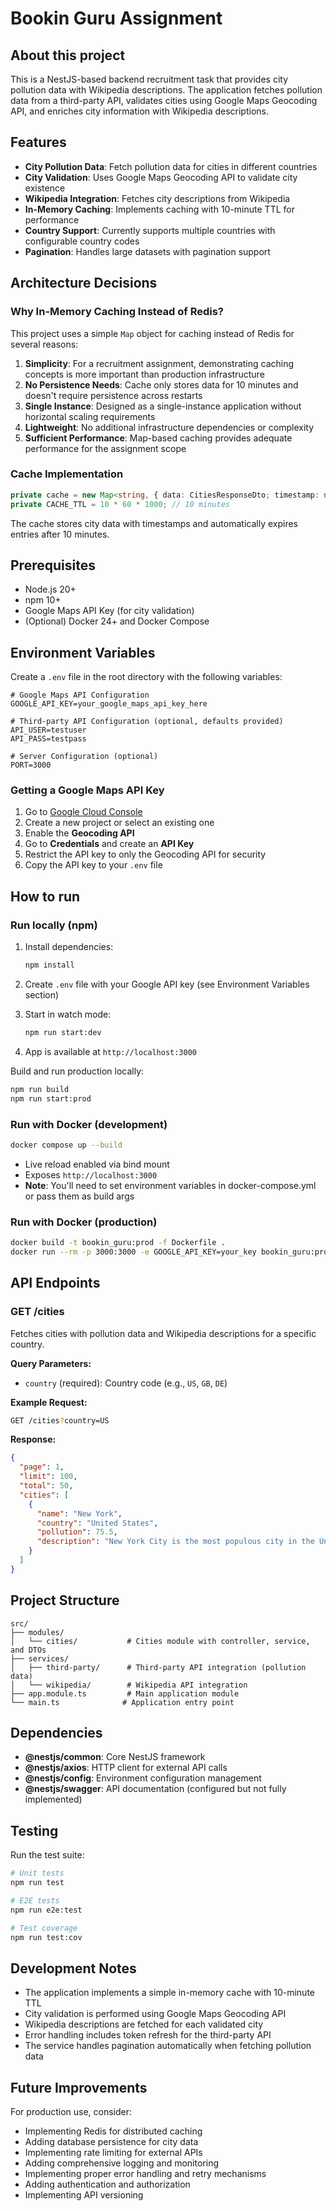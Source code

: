 # Bookin Guru Assignment

## About this project

This is a NestJS-based backend recruitment task that provides city pollution data with Wikipedia descriptions. The application fetches pollution data from a third-party API, validates cities using Google Maps Geocoding API, and enriches city information with Wikipedia descriptions.

## Features

- **City Pollution Data**: Fetch pollution data for cities in different countries
- **City Validation**: Uses Google Maps Geocoding API to validate city existence
- **Wikipedia Integration**: Fetches city descriptions from Wikipedia
- **In-Memory Caching**: Implements caching with 10-minute TTL for performance
- **Country Support**: Currently supports multiple countries with configurable country codes
- **Pagination**: Handles large datasets with pagination support

## Architecture Decisions

### Why In-Memory Caching Instead of Redis?

This project uses a simple `Map` object for caching instead of Redis for several reasons:

1. **Simplicity**: For a recruitment assignment, demonstrating caching concepts is more important than production infrastructure
2. **No Persistence Needs**: Cache only stores data for 10 minutes and doesn't require persistence across restarts
3. **Single Instance**: Designed as a single-instance application without horizontal scaling requirements
4. **Lightweight**: No additional infrastructure dependencies or complexity
5. **Sufficient Performance**: Map-based caching provides adequate performance for the assignment scope

### Cache Implementation

```typescript
private cache = new Map<string, { data: CitiesResponseDto; timestamp: number }>();
private CACHE_TTL = 10 * 60 * 1000; // 10 minutes
```

The cache stores city data with timestamps and automatically expires entries after 10 minutes.

## Prerequisites

- Node.js 20+
- npm 10+
- Google Maps API Key (for city validation)
- (Optional) Docker 24+ and Docker Compose

## Environment Variables

Create a `.env` file in the root directory with the following variables:

```env
# Google Maps API Configuration
GOOGLE_API_KEY=your_google_maps_api_key_here

# Third-party API Configuration (optional, defaults provided)
API_USER=testuser
API_PASS=testpass

# Server Configuration (optional)
PORT=3000
```

### Getting a Google Maps API Key

1. Go to [Google Cloud Console](https://console.cloud.google.com/)
2. Create a new project or select an existing one
3. Enable the **Geocoding API**
4. Go to **Credentials** and create an **API Key**
5. Restrict the API key to only the Geocoding API for security
6. Copy the API key to your `.env` file

## How to run

### Run locally (npm)

1. Install dependencies:

   ```bash
   npm install
   ```

2. Create `.env` file with your Google API key (see Environment Variables section)

3. Start in watch mode:

   ```bash
   npm run start:dev
   ```

4. App is available at `http://localhost:3000`

Build and run production locally:

```bash
npm run build
npm run start:prod
```

### Run with Docker (development)

```bash
docker compose up --build
```

- Live reload enabled via bind mount
- Exposes `http://localhost:3000`
- **Note**: You'll need to set environment variables in docker-compose.yml or pass them as build args

### Run with Docker (production)

```bash
docker build -t bookin_guru:prod -f Dockerfile .
docker run --rm -p 3000:3000 -e GOOGLE_API_KEY=your_key bookin_guru:prod
```

## API Endpoints

### GET /cities

Fetches cities with pollution data and Wikipedia descriptions for a specific country.

**Query Parameters:**

- `country` (required): Country code (e.g., `US`, `GB`, `DE`)

**Example Request:**

```bash
GET /cities?country=US
```

**Response:**

```json
{
  "page": 1,
  "limit": 100,
  "total": 50,
  "cities": [
    {
      "name": "New York",
      "country": "United States",
      "pollution": 75.5,
      "description": "New York City is the most populous city in the United States..."
    }
  ]
}
```

## Project Structure

```
src/
├── modules/
│   └── cities/           # Cities module with controller, service, and DTOs
├── services/
│   ├── third-party/      # Third-party API integration (pollution data)
│   └── wikipedia/        # Wikipedia API integration
├── app.module.ts         # Main application module
└── main.ts              # Application entry point
```

## Dependencies

- **@nestjs/common**: Core NestJS framework
- **@nestjs/axios**: HTTP client for external API calls
- **@nestjs/config**: Environment configuration management
- **@nestjs/swagger**: API documentation (configured but not fully implemented)

## Testing

Run the test suite:

```bash
# Unit tests
npm run test

# E2E tests
npm run e2e:test

# Test coverage
npm run test:cov
```

## Development Notes

- The application implements a simple in-memory cache with 10-minute TTL
- City validation is performed using Google Maps Geocoding API
- Wikipedia descriptions are fetched for each validated city
- Error handling includes token refresh for the third-party API
- The service handles pagination automatically when fetching pollution data

## Future Improvements

For production use, consider:

- Implementing Redis for distributed caching
- Adding database persistence for city data
- Implementing rate limiting for external APIs
- Adding comprehensive logging and monitoring
- Implementing proper error handling and retry mechanisms
- Adding authentication and authorization
- Implementing API versioning
